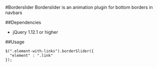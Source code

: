 #Borderslider 
Borderslider is an animation plugin for bottom borders in navbars

##Dependencies
- jQuery 1.12.1 or higher

##Usage
```
$(".element-with-links").borderSlider({
  "element" : ".link"
});
```
